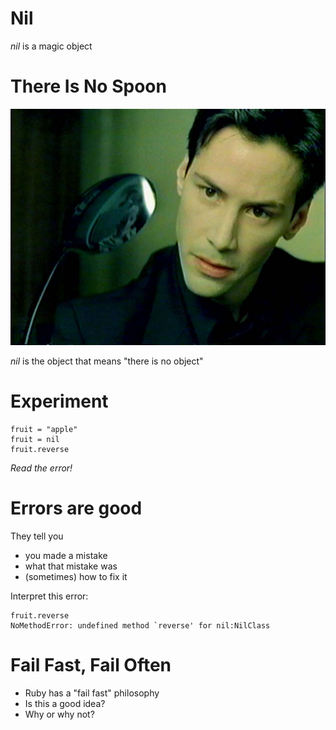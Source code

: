 <!-- next_step "the_command_line" -->

# Nil

*nil* is a magic object

# There Is No Spoon

![](img/spoon.jpg)

*nil* is the object that means "there is no object"

# Experiment

    fruit = "apple"
    fruit = nil
    fruit.reverse

*Read the error!*

# Errors are good

They tell you

* you made a mistake
* what that mistake was
* (sometimes) how to fix it

Interpret this error:

    fruit.reverse
    NoMethodError: undefined method `reverse' for nil:NilClass

# Fail Fast, Fail Often

* Ruby has a "fail fast" philosophy
* Is this a good idea?
* Why or why not?


